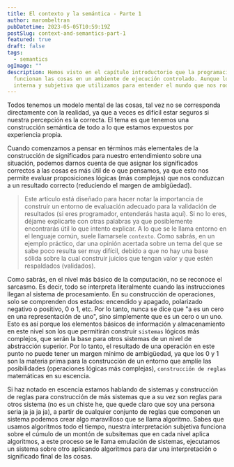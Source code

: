 ```yaml
---
title: El contexto y la semántica - Parte 1
author: marombeltran
pubDatetime: 2023-05-05T10:59:19Z
postSlug: context-and-semantics-part-1
featured: true
draft: false
tags:
  - semantics
ogImage: ""
description: Hemos visto en el capítulo introductorio que la programación nos ayuda a comprender a través del modelado de información cómo es que 
  funcionan las cosas en un ambiente de ejecución controlado. Aunque lo digimos en palabras como estas "un modelo mental se refiere a una representación 
  interna y subjetiva que utilizamos para entender el mundo que nos rodea", entendiendo por modelo mental como ambiente de ejecución...
---
```

Todos tenemos un modelo mental de las cosas, tal vez no se corresponda directamente con la realidad, ya que a veces es difícil estar seguros si nuestra percepción 
es la correcta. El tema es que tenemos una construcción semántica de todo a lo que estamos expuestos por experiencia propia. 

Cuando comenzamos a pensar en términos más elementales de la construcción de significados para nuestro entendimiento sobre una situación, podemos darnos 
cuenta de que asignar los significados correctos a las cosas es más útil de o que pensamos, ya que esto nos permite evaluar proposiciones lógicas (más complejas) que nos 
conduzcan a un resultado correcto (reduciendo el margen de ambigüedad).

> Este artículo está diseñado para hacer notar la importancia de construir un entorno de evaluación adecuado para la validación de resultados (si eres programador, 
entenderás hasta aquí). Si no lo eres, déjame explicarte con otras palabras ya que posiblemente encontrarás útil lo que intento explicar. A lo que se le llama entorno 
en el lenguaje común, suele llamarsele `contexto`. Como sabrás, en un ejemplo práctico, dar una opinión acertada sobre un tema del que se sabe poco resulta ser muy difícil, 
debido a que no hay una base sólida sobre la cual construir juicios que tengan valor y que estén respaldados (validados).

Como sabrás, en el nivel más básico de la computación, no se reconoce el sarcasmo. Es decir, todo se interpreta literalmente cuando las instrucciones llegan al sistema 
de procesamiento. En su construcción de operaciones, solo se comprenden dos estados: encendido y apagado, polarizado negativo o positivo, 0 o 1, etc. 
Por lo tanto, nunca se dice que "a es un cero en una representación de uno", sino simplemente que es un cero o un uno. Esto es así porque los elementos básicos de 
información y almacenamiento en este nivel son los que permitirán construir `sistemas` lógicos más complejos, que serán la base para otros sistemas de un nivel de 
abstracción superior. Por lo tanto, el resultado de una operación en este punto no puede tener un margen mínimo de ambigüedad, ya que los 0 y 1 son la materia 
prima para la construcción de un entorno que amplíe las posibilidades (operaciones lógicas más complejas), `construcción de reglas` matemáticas en su escencia.

Si haz notado en escencia estamos hablando de sistemas y construcción de reglas para construcción de más sistemas que a su vez son reglas para otros sistema (no es 
un chiste he, que quede claro que soy una persona seria ja ja ja ja), a partir de cualquier conjunto de reglas que componen un sistema podemos crear algo maravilloso que 
se llama algoritmo. Sabes que usamos algoritmos todo el tiempo, nuestra interpretación subjetiva funciona sobre el cúmulo de un montón de subsitemas que en cada nivel 
aplica algoritmos, a este proceso se le llama emulación de sistemas, ejecutamos un sistema sobre otro aplicando algoritmos para dar una interpretación o significado 
final de las cosas.